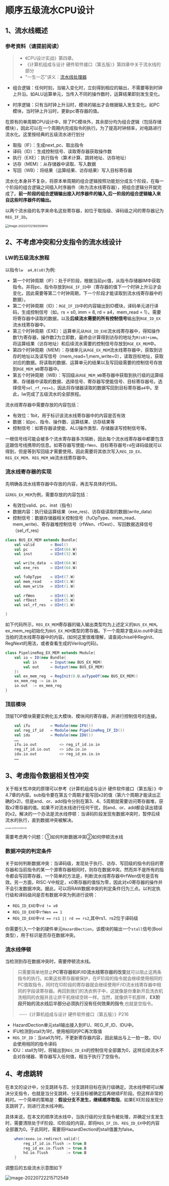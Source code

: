 # 顺序五级流水CPU设计

## 1、流水线概述

### 参考资料（请提前阅读）

> - 《CPU设计实战》第四章。
> - 《计算机组成与设计 硬件软件接口（第五版）》第四章中关于流水线的部分
> - "一生一芯"讲义：[流水线处理器](https://ysyx.oscc.cc/docs/advanced/2.9.html)

- 组合逻辑：任何时刻，当输入变化时，立刻得到相应的输出，不需要等到时钟上升沿。如ALU运算单元，当传入不同的操作数时，运算结果即刻发生变化。

- 时序逻辑：只有当时钟上升沿时，模块的输出才会根据输入发生变化。如PC模块，当时钟上升沿时，更新pc寄存器的值。

在原有的单周期CPU设计中，除了PC模块外，其余部分均为组合逻辑（包括存储模块），因此可以在一个周期内完成指令的执行。为了提高时钟频率，对电路进行流水化。这里按经典的五级流水进行划分

- 取指（IF）：生成next_pc、取出指令
- 译码（ID）：生成控制信号、读取寄存器获取操作数
- 执行（EXE）：执行指令（算术计算、跳转地址、访存地址）
- 访存（MEM）：从存储器中读取、写入数据
- 写回（WB）：将结果（运算结果、访存结果）写入目标寄存器

流水化本身并不复杂，将原本单周期的组合逻辑按照功能划分成五个阶段，在每一个阶段的组合逻辑之间插入时序器件（称为流水线寄存器），把组合逻辑分开就完成了。**前一阶段的组合逻辑输出接入时序器件的输入,后一阶段的组合逻辑输入来自这些时序器件的输出。**

以两个流水级的名字来命名这些寄存器，如位于取指级、译码级之间的寄存器记为`REG_IF_ID`。

<img src="https://cdn.jsdelivr.net/gh/JiangFang03/images/img/202207221926059.png" alt="image-20220722192559914" style="zoom: 67%;" />

## 2、不考虑冲突和分支指令的流水线设计

### LW的五级流水旅程

以指令`lw	a4,8(s0)`为例:

- 第一个时钟周期（IF）：处于IF阶段，根据当前pc值，从指令存储器IM中获取指令。并将pc、指令存放到`RGE_IF_ID`中（寄存器的值下一个时钟上升沿才会变化，因此需要等第二个时钟周期，下一个阶段才能读取到流水线寄存器中的数据）。
- 第二个时钟周期（ID）：`RGE_IF_ID`中的内容输出到ID模块，译码单元进行译码，生成控制信号（如，rs = s0, imm = 8, rd = a4，mem_read = 1）。需要将寄存器中读取的数据，以及**后续流水需要的所有控制信号**输出到`RGE_ID_EX`流水线寄存器中。
- 第三个时钟周期（EXE）：运算单元从`RGE_ID_EXE`流水线寄存器中，得知操作数1为寄存器，操作数2为立即数，最终会计算得到访存的地址为`R(s0)+imm`。将运算结果（访存地址）和后续流水需要的控制信号存放到`RGE_EX_MEM`中。
- 第四个时钟周期（MEM）：存储单元从`RGE_EX_MEM`流水线寄存器中，获取到访存的地址以及读写信号（mem_read=1,mem_write=0），读取目标地址，获取对应的数据。将读取的数据、运算单元的结果以及写回级需要的控制信号存放到`RGE_MEM_WB`寄存器中。
- 第五个时钟周期（WB）：写回级从`RGE_MEM_WB`寄存器中获取到执行级的运算结果、存储器中读取的数据、选择信号、寄存器写使能信号、目标寄存器号。选择信号`sel_rf_res=1`，因此将存储器读取的数据写回到目标寄存器`a4`中。至此，lw完成了五级流水的全部旅程。

流水线寄存器中需要存放的内容包括：

- 有效位：1bit，用于标识该流水线寄存器中的内容是否有效
- 数据：如pc、指令、操作数、运算结果、访存结果等
- 控制信号：如寄存器读使能、ALU操作类型、存储器读写控制信号等。

一根信号线可能会被多个流水寄存器多次隔断，因此每个流水线寄存器中都要包含这跟信号线携带的信息。如寄存器写使能`rfWen`、目标寄存器号`rd`在译码级就可以得到，但是等到写回级才需要使用。因此需要将其依次写入`REG_ID_EX`、`REG_EX_MEM`、`REG_MEM_WB`流水线寄存器中。

### 流水线寄存器的实现

先明确各流水线寄存器中存放的内容，再去写具体的代码。

以`REG_EX_MEM`为例，需要存放的内容包括：

- 有效位valid、pc、inst（指令）
- 数据内容：执行级运算结果（exe_res)、访存级读取的数据(write_data)
- 控制信号：数据存储器相关控制信号（fuOpType、mem_read、mem_write)、寄存器堆控制信号（rfWen、rfDest）、写回数据选择信号（sel_rf_res)

```scala
class BUS_EX_MEM extends Bundle{
    val valid       = Bool()
    val pc          = UInt(64.W) 
    val inst        = UInt(32.W)

    val write_data  = UInt(64.W)
    val exe_res     = UInt(64.W)

    val fuOpType    = UInt(7.W)
    val mem_read    = UInt(1.W)
    val mem_write   = UInt(1.W)
    
    val rfWen       = UInt(1.W)
    val rfDest      = UInt(5.W)
    val sel_rf_res  = UInt(1.W)

}
```

​	如下代码所示，`REG_EX_MEM`寄存器的输入输出类型均为上述定义的`BUS_EX_MEM`。ex_mem_reg初始化为`BUS_EX_MEM`类型的寄存器。下一个周期才能从io.out中读出当拍的流水线寄存器中的内容。(如何这里很难理解，请查阅chisel中RegInit、RegNext的用法，或者查看生成的Verilog代码)。

```scala
class PipelineReg_EX_MEM extends Module{
    val io = IO(new Bundle{
        val in      = Input(new BUS_EX_MEM)
        val out     = Output(new BUS_EX_MEM)
    })
    val ex_mem_reg  = RegInit(0.U.asTypeOf(new BUS_EX_MEM))
    ex_mem_reg := io.in
    io.out  := ex_mem_reg
}
```

### 顶层模块

顶层TOP模块需要实例化五大模块、模块间的寄存器，并进行控制信号的连接。

```scala
    val ifu         = Module(new IFU())
    val reg_if_id   = Module(new PipelineReg_IF_ID())
    val idu         = Module(new IDU())
    ……
  	ifu.io.out          <> reg_if_id.io.in
    reg_if_id.io.out    <> idu.io.in
    idu.io.out          <> reg_id_ex.io.in
	……
```



## 3、考虑指令数据相关性冲突

关于相关性冲突的原理可以参考《计算机组成与设计 硬件软件接口（第五版）》中4.7章的内容。sub指令要在第五个周期才能写回x2的值（第六个周期才能读出正确的x2)，但是and、or、add指令分别在第3、4、5周期就需要访问寄存器堆，获取x2寄存器的值。如果不对流水线进行任何干扰，则and、or、add都会读出错误的x2。解决的一个办法是流水线停顿：当译码阶段发现有数据冲突时，暂停后续流水的执行，直到数据冲突被解决。

<img src="https://cdn.jsdelivr.net/gh/JiangFang03/images/img/202207222038591.png" alt="image-20220722203852246" style="zoom: 33%;" />

需要考虑两个问题：①如何判断数据冲突②如何停顿流水线

### 数据冲突的判定条件

关于如何判断数据冲突：当译码级，发现处于执行、访存、写回级的指令的目的寄存器和当前指令的某一个源寄存器相同时，则存在数据冲突。然而并不是所有的指令都会写回寄存器，一个简单的方法是，判断流水线寄存器中rfWen信号是否有效。另一方面，RISC-V中规定，x0寄存器的值恒为零，因此对x0寄存器的操作并不会引发数据冲突。据此，可以将RAW数据冲突的判定条件归为三点。以判定执行级和译码级间是否有数据冲突为例进行说明：

- `REG_ID_EXE`中`rd != x0`
- `REG_ID_EXE`中`rfWen == 1`
- `REG_ID_EXE`中`rd == rs1 || rd == rs2`,其中rs1、rs2位于译码级

你需要引入一个新的硬件单元`HazardDection`，该模块的输出一个`stall`信号(Bool类型），用于标识是否存在数据冲突。

### 流水线停顿

当检测到存在数据冲突时，需要停顿流水线。

> 只需要简单地禁止**PC寄存器和IF/ID流水线寄存器的改变**就可以阻止这两条指令的执行。如果这些寄存器被保护，在IF阶段的指令就会继续使用相同的PC值取指令，同时在ID阶段的寄存器就会继续使用IF/ID流水线寄存器中相同的字段读寄存器。再回到我们的洗衣例子中，这就像是你重新开启洗衣机洗相同的衣服并且让烘干机继续空转一样。当然，就像烘干机那样，**EX阶段开始的流水线后半部分必须执行没有任何效果的指令**,也就是空指令。
>
> ​																																			----《计算机组成与设计 硬件软件接口（第五版）》P216

- HazardDection单元stall输出接入到IFU、REG_IF_ID、IDU中。
- IFU检测到stall为1时，使用相同的PC再次取值
- `REG_IF_ID`：当stall为1时，不更新寄存器内容，因此输出与上一拍一致，IDU会使用相同的指令译码
- IDU：stall为1时，将输出到`REG_ID_EX`的控制信号全部置为0，这样后续流水不会对存储器、寄存器写入任何值，相当于执行了空指令。

## 4、考虑跳转

在本文的设计中，分支跳转与否、分支跳转目标在执行级确定。流水线停顿可以解决分支指令，也就是当分支跳转、分支目标被确定后再继续IF阶段。但这样非常的耗时。一个简单的策略是：**假设分支不发生，继续顺序取指**，如果EXE阶段发现分支跳转了，则进行流水线冲刷。

具体来说，在本文的顺序流水线中，当执行级的分支指令被处理，并确定分支发生时，需要清除处于IF阶段、ID阶段的内容，即将`REG_IF_ID`、`REG_ID_EX`中的内容全部置为0。于此同时，需要将HazardDection的stall值置为false。

```scala
    when(exeu.io.redirect.valid){
        reg_if_id.io.flush := true.B
        reg_id_ex.io.flush := true.B
        hd.io.flush        := true.B
    }
```

调整后的五级流水示意图如下

![image-20220722215712549](https://cdn.jsdelivr.net/gh/JiangFang03/images/img/202207222157676.png)











